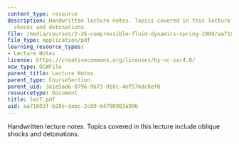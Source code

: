```yaml
---
content_type: resource
description: Handwritten lecture notes. Topics covered in this lecture include oblique
  shocks and detonations.
file: /media/courses/2-26-compressible-fluid-dynamics-spring-2004/aa71603fb28edabc2c8064790903a996_lec7.pdf
file_type: application/pdf
learning_resource_types:
- Lecture Notes
license: https://creativecommons.org/licenses/by-nc-sa/4.0/
ocw_type: OCWFile
parent_title: Lecture Notes
parent_type: CourseSection
parent_uid: 3a1e5a66-8796-9673-918c-4ef576dc8ef8
resourcetype: Document
title: lec7.pdf
uid: aa71603f-b28e-dabc-2c80-64790903a996
---
```

Handwritten lecture notes. Topics covered in this lecture include oblique shocks and detonations.